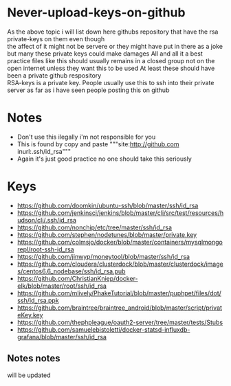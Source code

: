# Never-upload-keys-on-github
As the above topic i will list down here githubs repository that have the rsa private-keys on them even though  
the affect of it might not be servere or they might have put in there as a joke but many these private keys could make damages 
All and all it a best practice files like this should usually remains in a closed group not on the open internet  unless they want this to be used
At least these should have been a private github respository  
RSA-keys is a private key. People usually use this to ssh into their private server as far as i have seen people posting this on github 

# Notes
* Don't use this ilegally i'm not responsible for you
* This is found by copy and paste """site:http://github.com inurl:.ssh/id_rsa"""
* Again it's just good practice no one should take this seriously

# Keys
* https://github.com/doomkin/ubuntu-ssh/blob/master/ssh/id_rsa
* https://github.com/jenkinsci/jenkins/blob/master/cli/src/test/resources/hudson/cli/.ssh/id_rsa
* https://github.com/nonchip/etc/tree/master/ssh/id_rsa
* https://github.com/stephen/nodetunes/blob/master/private.key
* https://github.com/colmsjo/docker/blob/master/containers/mysqlmongorepl/root-ssh-id_rsa
* https://github.com/jinwyp/moneytool/blob/master/ssh/id_rsa
* https://github.com/cloudera/clusterdock/blob/master/clusterdock/images/centos6.6_nodebase/ssh/id_rsa.pub
* https://github.com/ChristianKniep/docker-elk/blob/master/root/ssh/id_rsa
* https://github.com/mlively/PhakeTutorial/blob/master/puphpet/files/dot/ssh/id_rsa.ppk
* https://github.com/braintree/braintree_android/blob/master/script/privateKey.key
* https://github.com/thephpleague/oauth2-server/tree/master/tests/Stubs
* https://github.com/samuelebistoletti/docker-statsd-influxdb-grafana/blob/master/ssh/id_rsa

## Notes notes
will be updated
